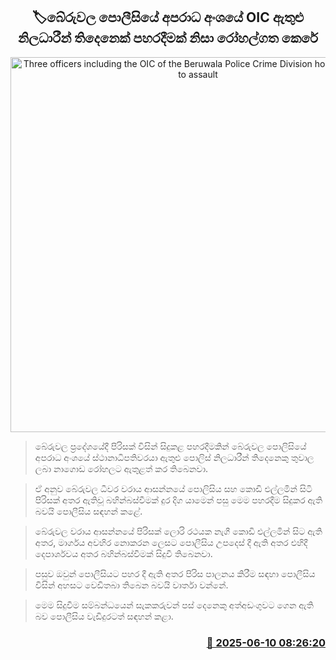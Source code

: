 <p align='center'><b><h2 align='center' title='Three officers including the OIC of the Beruwala Police Crime Division hospitalized due to assault'>🏷බේරුවල පොලීසියේ අපරාධ අංශයේ OIC ඇතුළු නිලධාරීන් තිදෙනෙක් පහරදීමක් නිසා රෝහල්ගත කෙරේ</h2></b></p>
<p align='center'><img src='https://helakuru.sgp1.cdn.digitaloceanspaces.com/esana/images/lib/srilanka-police[1].jpg' width='600' alt='Three officers including the OIC of the Beruwala Police Crime Division hospitalized due to assault'></p>

> බේරුවල ප්‍රදේශයේදී පිරිසක් විසින් සිදුකළ පහරදීමකින් බේරුවල පොලිසියේ අපරාධ අංශයේ ස්ථානාධිපතිවරයා ඇතුළු පොලිස් නිලධාරීන් තිදෙනෙකු තුවාල ලබා නාගොඩ රෝහලට ඇතුළත් කර තිබෙනවා.

> ඒ අනුව බේරුවල ධීවර වරාය ආසන්නයේ පොලිසිය සහ කොඩි එල්ලමින් සිටි පිරිසක් අතර ඇතිවූ බහින්බස්වීමක් දුර දිග යාමෙන් පසු මෙම පහරදීම සිදුකර ඇති බවයි පොලීසිය සඳහන් කළේ.

> බේරුවල වරාය ආසන්නයේ පිරිසක් ලොරි රථයක නැගී කොඩි එල්ලමින් සිට ඇති අතර, මාර්ගය අවහිර නොකරන ලෙසට පොලීසිය උපදෙස් දී ඇති අතර එහිදී දෙපාර්ශවය අතර බහින්බස්වීමක් සිදුවී තිබෙනවා.

> පසුව ඔවුන් පොලීසියට පහර දී ඇති අතර පිරිස පාලනය කිරීම සඳහා පොලීසිය විසින් අහසට වෙඩිතබා තිබෙන බවයි වාර්තා වන්නේ.

> මෙම සිදුවීම සම්බන්ධයෙන් සැකකරුවන් පස් දෙනෙකු අත්අඩංගුවට ගෙන ඇති බව පොලීසිය වැඩිදුරටත් සඳහන් කළා.



<h3 align='right'><a href='https://www.helakuru.lk/esana/p/110859/'>📅 2025-06-10 08:26:20</a></h3>
